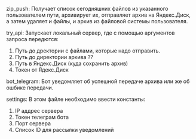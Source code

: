 zip_push:
Получает список сегодняшних файлов из указанного пользователем пути, архивирует их, отправляет архив на Яндекс.Диск, а затем удаляет и файлы, и архив из файловой системы пользователя.

try_api:
Запускает локальный сервер, где с помощью аргументов запроса передются:
  1. Путь до дректории с файлами, которые надо отправить.
  2. Путь до директории архива ??
  3. Путь в Яндекс.Диск (куда сохранить архив)
  4. Токен от Ядекс.Диск
    
bot_telegram:
  Бот уведомляет об успешной передаче архива или же об ошбике передачи.
  
settings:
В этом файле необходимо ввести константы:
  1. IP аддрес сервера
  2. Токен телеграм бота
  3. Порт сервера
  4. Список ID для рассылки уведомлений
